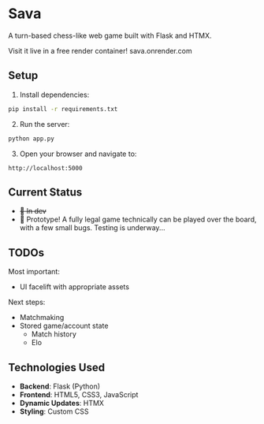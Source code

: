 # Sava

A turn-based chess-like web game built with Flask and HTMX.

Visit it live in a free render container! sava.onrender.com

## Setup

1. Install dependencies:
```bash
pip install -r requirements.txt
```

2. Run the server:
```bash
python app.py
```

3. Open your browser and navigate to:
```
http://localhost:5000
```

## Current Status

- ~~🔄 In dev~~
- 🎉 Prototype! A fully legal game technically can be played over the board, with a few small bugs. Testing is underway...

## TODOs

Most important:
- UI facelift with appropriate assets

Next steps:
- Matchmaking
- Stored game/account state 
    - Match history
    - Elo

## Technologies Used

- **Backend**: Flask (Python)
- **Frontend**: HTML5, CSS3, JavaScript
- **Dynamic Updates**: HTMX
- **Styling**: Custom CSS
